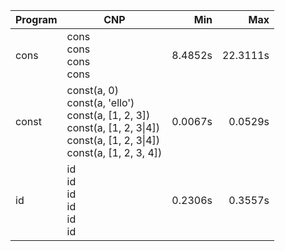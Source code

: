 Program | CNP | Min | Max
--- | --- | ---: | ---:
cons | cons<br/>cons<br/>cons<br/>cons | 8.4852s | 22.3111s
const | const(a, 0)<br/>const(a, 'ello')<br/>const(a, [1, 2, 3])<br/>const(a, [1, 2, 3\|4])<br/>const(a, [1, 2, 3\|4])<br/>const(a, [1, 2, 3, 4]) | 0.0067s | 0.0529s
id | id<br/>id<br/>id<br/>id<br/>id<br/>id | 0.2306s | 0.3557s

